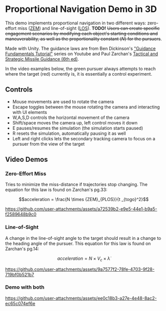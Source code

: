 # Proportional Navigation Demo in 3D
This demo implements proportional navigation in two different ways: zero-effort miss ([ZEM](ProNav%20Demo/Assets/ZeroEffortMiss.cs)) and line-of-sight ([LOS](ProNav%20Demo/Assets/LineOfSight.cs)). **TODO!** ~~Users can create specific engagement scenarios by modifying each object's starting conditions and maneuverability, as well as the proportionality constant ($N$) for the pursuers~~. 

Made with Unity. The guidance laws are from Ben Dickinson's ["Guidance Fundamentals Tutorial"](https://www.youtube.com/playlist?list=PLcmbTy9X3gXt02z1wNy4KF5ui0tKxdQm7) series on Youtube and Paul Zarchan's [Tactical and Strategic Missile Guidance (6th ed)](https://arc.aiaa.org/doi/10.2514/4.868948).   

In the video examples below, the green pursuer always attempts to reach where the target (red) currently is, it is essentially a control experiment. 


## Controls ##
- Mouse movements are used to rotate the camera
- Escape toggles between the mouse rotating the camera and interacting with UI elements
- W,A,S,D controls the horizontal movement of the camera
- Shift/space moves the camera up, left control moves it down
- E pauses/resumes the simulation (the simulation starts paused)
- R resets the simulation, automatically pausing it as well
- Left and right clicks lets the secondary tracking camera to focus on a pursuer from the view of the target

## Video Demos ##

### Zero-Effort Miss
Tries to minimize the miss-distance if trajectories stop changing. The equation for this law is found on Zarchan's pg.33:

$$acceleration = \frac{N \times {ZEM}_{PLOS}}{t _{togo}^2}$$

https://github.com/user-attachments/assets/a72539b2-e9e5-44e1-b9a5-f2589648b9c0

### Line-of-Sight
A change in the line-of-sight angle to the target should result in a change to the heading angle of the pursuer. This equation for this law is found on Zarchan's pg.14:

$$acceleration = N \times V_c \times \dot\lambda$$

https://github.com/user-attachments/assets/9a7577f2-78fe-4703-9f28-719bf0b521b7
 
### Demo with both
https://github.com/user-attachments/assets/ee0c18b3-a27e-4e48-8ac2-ec65c074ef6e
